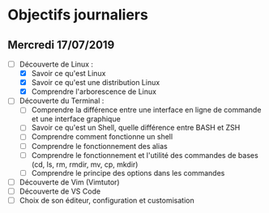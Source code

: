 # Objectifs journaliers

## Mercredi 17/07/2019


* [ ] Découverte de Linux :
  * [X] Savoir ce qu'est Linux
  * [X] Savoir ce qu'est une distribution Linux
  * [X] Comprendre l'arborescence de Linux
* [ ] Découverte du Terminal : 
  * [ ] Comprendre la différence entre une interface en ligne de commande et une interface graphique
  * [ ] Savoir ce qu'est un Shell, quelle différence entre BASH et ZSH 
  * [ ] Comprendre comment fonctionne un shell
  * [ ] Comprendre le fonctionnement des alias
  * [ ] Comprendre le fonctionnement et l'utilité des commandes de bases (cd, ls, rm, rmdir, mv, cp, mkdir)
  * [ ] Comprendre le principe des options dans les commandes
* [ ] Découverte de Vim (Vimtutor)
* [ ] Découverte de VS Code
* [ ] Choix de son éditeur, configuration et customisation
